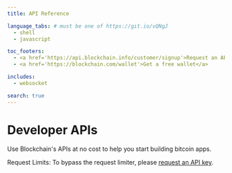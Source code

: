 ```yaml
---
title: API Reference

language_tabs: # must be one of https://git.io/vQNgJ
  - shell
  - javascript

toc_footers:
  - <a href='https://api.blockchain.info/customer/signup'>Request an API key</a>
  - <a href='https://blockchain.com/wallet'>Get a free wallet</a>

includes:
  - websocket

search: true
---
```


# Developer APIs

Use Blockchain's APIs at no cost to help you start building bitcoin apps.

<aside class="notice">
Request Limits: To bypass the request limiter, please <a
href="https://api.blockchain.info/customer/signup">request an API key</a>.
</aside>
